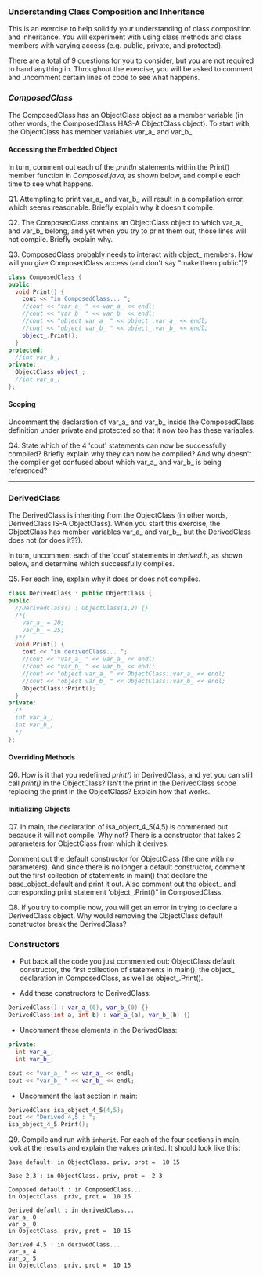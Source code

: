 ### Understanding Class Composition and Inheritance

This is an exercise to help solidify your understanding of class composition and inheritance. You will experiment with using class methods and class members with varying access (e.g. public, private, and protected).

There are a total of 9 questions for you to consider, but you are not required to hand anything in. Throughout the exercise, you will be asked to comment and uncomment certain lines of code to see what happens.

### _ComposedClass_

The ComposedClass has an ObjectClass object as a member variable (in other words, the ComposedClass HAS-A ObjectClass object). To start with, the ObjectClass has member variables var_a_ and var_b_.

#### Accessing the Embedded Object

In turn, comment out each of the _println_ statements within the Print() member function in _Composed.java_, as shown below, and compile each time to see what happens.  

Q1. Attempting to print var_a_ and var_b_ will result in a compilation error, which seems reasonable. Briefly explain why it doesn't compile.

Q2. The ComposedClass contains an ObjectClass object to which var_a_ and var_b_ belong, and yet when you try to print them out, those lines will not compile. Briefly explain why.

Q3. ComposedClass probably needs to interact with object_ members. How will you give ComposedClass access (and don't say "make them public")?

```C++
class ComposedClass {
public:
  void Print() {
    cout << "in ComposedClass... ";
    //cout << "var_a_ " << var_a_ << endl;
    //cout << "var_b_ " << var_b_ << endl;
    //cout << "object var_a_ " << object_.var_a_ << endl;
    //cout << "object var_b_ " << object_.var_b_ << endl;
    object_.Print();
  }
protected:
  //int var_b_;
private:
  ObjectClass object_;
  //int var_a_;
};
```

#### Scoping

Uncomment the declaration of var_a_ and var_b_ inside the ComposedClass definition under private and protected so that it now too has these variables.

Q4. State which of the 4 'cout' statements can now be successfully compiled? Briefly explain why they can now be compiled? And why doesn't the compiler get confused about which var_a_ and var_b_ is being referenced?

<hr>

### DerivedClass

The DerivedClass is inheriting from the ObjectClass (in other words, DerivedClass IS-A ObjectClass). When you start this exercise, the ObjectClass has member variables var_a_ and var_b_, but the DerivedClass does not (or does it??).

In turn, uncomment each of the 'cout' statements in _derived.h_, as shown below, and determine which successfully compiles.

Q5. For each line, explain why it does or does not compiles.


```C++
class DerivedClass : public ObjectClass {
public:
  //DerivedClass() : ObjectClass(1,2) {}
  /*{
    var_a_ = 20;
    var_b_ = 25;
  }*/
  void Print() {
    cout << "in derivedClass... ";
    //cout << "var_a_ " << var_a_ << endl;
    //cout << "var_b_ " << var_b_ << endl;
    //cout << "object var_a_ " << ObjectClass::var_a_ << endl;
    //cout << "object var_b_ " << ObjectClass::var_b_ << endl;
    ObjectClass::Print();
  }
private:
  /*
  int var_a_;
  int var_b_;
  */
};
```

#### Overriding Methods

Q6. How is it that you redefined _print()_ in DerivedClass, and yet you can still call _print()_ in the ObjectClass? Isn't the print in the DerivedClass scope replacing the print in the ObjectClass? Explain how that works.


#### Initializing Objects

Q7. In main, the declaration of isa_object_4_5(4,5) is commented out because it will not compile. Why not? There is a constructor that takes 2 parameters for ObjectClass from which it derives.

Comment out the default constructor for ObjectClass (the one with no parameters). And since there is no longer a default constructor, comment out the first collection of statements in main() that declare the base_object_default and print it out. Also comment out the object_ and corresponding print statement 'object_.Print()" in ComposedClass.

Q8. If you try to compile now, you will get an error in trying to declare a DerivedClass object. Why would removing the ObjectClass default constructor break the DerivedClass?

### Constructors

- Put back all the code you just commented out: ObjectClass default constructor, the first collection of statements in main(), the object_ declaration in ComposedClass, as well as object_.Print().

- Add these constructors to DerivedClass:

```C++
DerivedClass() : var_a_(0), var_b_(0) {}
DerivedClass(int a, int b) : var_a_(a), var_b_(b) {}
```

- Uncomment these elements in the DerivedClass:

```C++
private:
  int var_a_;
  int var_b_;

cout << "var_a_ " << var_a_ << endl;
cout << "var_b_ " << var_b_ << endl;
```

- Uncomment the last section in main:

```C++
DerivedClass isa_object_4_5(4,5);
cout << "Derived 4,5 : ";
isa_object_4_5.Print();
```

Q9. Compile and run with `inherit`. For each of the four sections in main, look at the results and explain the values printed. It should look like this:

```
Base default: in ObjectClass. priv, prot =  10 15

Base 2,3 : in ObjectClass. priv, prot =  2 3

Composed default : in ComposedClass...
in ObjectClass. priv, prot =  10 15

Derived default : in derivedClass...
var_a_ 0
var_b_ 0
in ObjectClass. priv, prot =  10 15

Derived 4,5 : in derivedClass...
var_a_ 4
var_b_ 5
in ObjectClass. priv, prot =  10 15
```
